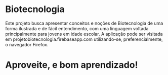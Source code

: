 Biotecnologia
=============

Este projeto busca apresentar conceitos e noções de Biotecnologia de uma forma ilustrada e de fácil entendimento, com uma linguagem voltada principalmente para jovens em idade escolar.
A aplicação pode ser visitada em projetobiotecnologia.firebaseapp.com utilizando-se, preferencialmente, o navegador Firefox.

Aproveite, e bom aprendizado!
=============
